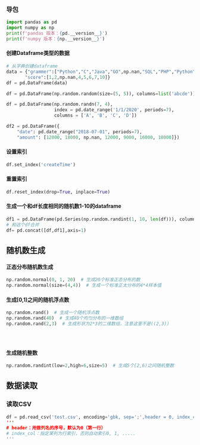 ### 导包
```python
import pandas as pd
import numpy as np
print(f'pandas 版本：{pd.__version__}')
print(f'numpy 版本：{np.__version__}')
```

#### 创建Dataframe类型的数据

```python
# 从字典创建dataframe
data = {"grammer":["Python","C","Java","GO",np.nan,"SQL","PHP","Python"],
       "score":[1,2,np.nan,4,5,6,7,10]}
df = pd.DataFrame(data)

df = pd.DataFrame(np.random.random(size=(5, 5)), columns=list('abcde'))
```

```python
df = pd.DataFrame(np.random.randn(7, 4),
                  index = pd.date_range('1/1/2020', periods=7),
                  columns = ['A', 'B', 'C', 'D'])

df2 = pd.DataFrame({
    "date": pd.date_range("2018-07-01", periods=7), 
    "amount": [12000, 18000, np.nan, 12000, 9000, 16000, 18000]})
```

#### 设置索引
```python
df.set_index('createTime')
```

#### 重置索引
```python
df.reset_index(drop=True, inplace=True)
```

#### 生成一个和df长度相同的随机数1-10的dataframe

```python
df1 = pd.DataFrame(pd.Series(np.random.randint(1, 10, len(df))), columns=['randnum'])
# 和这个df合并
df= pd.concat([df,df1],axis=1)
```



## 随机数生成

#### 正态分布随机数生成

```python
np.random.normal(0, 1, 20)  # 生成20个标准正态分布的数
np.random.normal(size=(4,4))  # 生成一个标准正太分布的4*4样本值
```

#### 生成[0,1)之间的随机浮点数

```python
np.random.rand()  # 生成一个随机浮点数
np.random.rand(40)  # 生成40个均匀分布的一维数组
np.random.rand(2,3)  # 生成形状为2*3的二维数组，注意这里不是((2,3))

```

#### 

```python

```

#### 

```python

```

#### 生成随机整数

```python
np.random.randint(low=2,high=6,size=5)  # 生成5个[2,6)之间随机整数
```

#### 

## 数据读取

### 读取CSV
```python
df = pd.read_csv('test.csv', encoding='gbk, sep=';',header = 0, index_col=1)
'''
# header：用做列名的序号，默认为0（第一行）
# index_col：指定某列为行索引，否则自动索引0, 1, .....
'''
```


